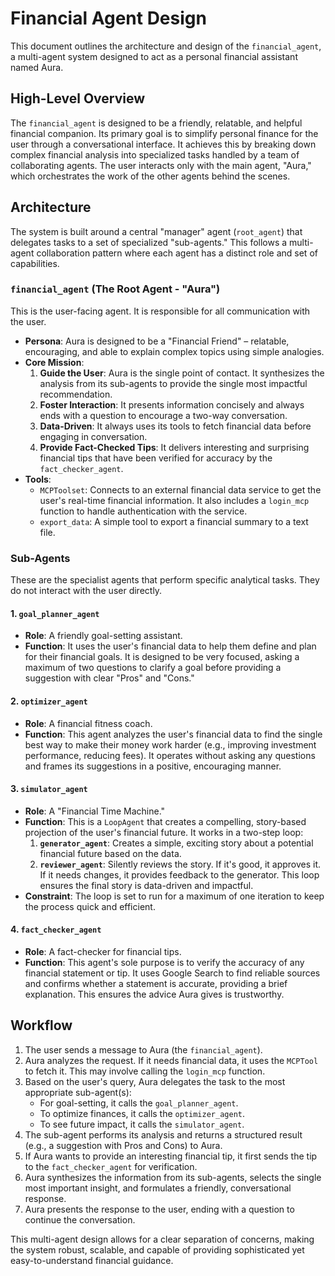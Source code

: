 # Financial Agent Design

This document outlines the architecture and design of the `financial_agent`, a multi-agent system designed to act as a personal financial assistant named Aura.

## High-Level Overview

The `financial_agent` is designed to be a friendly, relatable, and helpful financial companion. Its primary goal is to simplify personal finance for the user through a conversational interface. It achieves this by breaking down complex financial analysis into specialized tasks handled by a team of collaborating agents. The user interacts only with the main agent, "Aura," which orchestrates the work of the other agents behind the scenes.

## Architecture

The system is built around a central "manager" agent (`root_agent`) that delegates tasks to a set of specialized "sub-agents." This follows a multi-agent collaboration pattern where each agent has a distinct role and set of capabilities.

### `financial_agent` (The Root Agent - "Aura")

This is the user-facing agent. It is responsible for all communication with the user.

- **Persona**: Aura is designed to be a "Financial Friend" – relatable, encouraging, and able to explain complex topics using simple analogies.
- **Core Mission**:
    1.  **Guide the User**: Aura is the single point of contact. It synthesizes the analysis from its sub-agents to provide the single most impactful recommendation.
    2.  **Foster Interaction**: It presents information concisely and always ends with a question to encourage a two-way conversation.
    3.  **Data-Driven**: It always uses its tools to fetch financial data before engaging in conversation.
    4.  **Provide Fact-Checked Tips**: It delivers interesting and surprising financial tips that have been verified for accuracy by the `fact_checker_agent`.
- **Tools**:
    - `MCPToolset`: Connects to an external financial data service to get the user's real-time financial information. It also includes a `login_mcp` function to handle authentication with the service.
    - `export_data`: A simple tool to export a financial summary to a text file.

### Sub-Agents

These are the specialist agents that perform specific analytical tasks. They do not interact with the user directly.

#### 1. `goal_planner_agent`

- **Role**: A friendly goal-setting assistant.
- **Function**: It uses the user's financial data to help them define and plan for their financial goals. It is designed to be very focused, asking a maximum of two questions to clarify a goal before providing a suggestion with clear "Pros" and "Cons."

#### 2. `optimizer_agent`

- **Role**: A financial fitness coach.
- **Function**: This agent analyzes the user's financial data to find the single best way to make their money work harder (e.g., improving investment performance, reducing fees). It operates without asking any questions and frames its suggestions in a positive, encouraging manner.

#### 3. `simulator_agent`

- **Role**: A "Financial Time Machine."
- **Function**: This is a `LoopAgent` that creates a compelling, story-based projection of the user's financial future. It works in a two-step loop:
    1.  **`generator_agent`**: Creates a simple, exciting story about a potential financial future based on the data.
    2.  **`reviewer_agent`**: Silently reviews the story. If it's good, it approves it. If it needs changes, it provides feedback to the generator. This loop ensures the final story is data-driven and impactful.
- **Constraint**: The loop is set to run for a maximum of one iteration to keep the process quick and efficient.

#### 4. `fact_checker_agent`

- **Role**: A fact-checker for financial tips.
- **Function**: This agent's sole purpose is to verify the accuracy of any financial statement or tip. It uses Google Search to find reliable sources and confirms whether a statement is accurate, providing a brief explanation. This ensures the advice Aura gives is trustworthy.

## Workflow

1.  The user sends a message to Aura (the `financial_agent`).
2.  Aura analyzes the request. If it needs financial data, it uses the `MCPTool` to fetch it. This may involve calling the `login_mcp` function.
3.  Based on the user's query, Aura delegates the task to the most appropriate sub-agent(s):
    - For goal-setting, it calls the `goal_planner_agent`.
    - To optimize finances, it calls the `optimizer_agent`.
    - To see future impact, it calls the `simulator_agent`.
4.  The sub-agent performs its analysis and returns a structured result (e.g., a suggestion with Pros and Cons) to Aura.
5.  If Aura wants to provide an interesting financial tip, it first sends the tip to the `fact_checker_agent` for verification.
6.  Aura synthesizes the information from its sub-agents, selects the single most important insight, and formulates a friendly, conversational response.
7.  Aura presents the response to the user, ending with a question to continue the conversation.

This multi-agent design allows for a clear separation of concerns, making the system robust, scalable, and capable of providing sophisticated yet easy-to-understand financial guidance.
